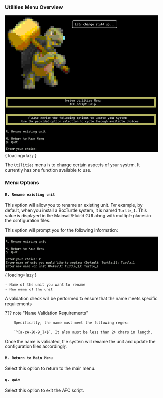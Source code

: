### Utilities Menu Overview

![Utilities Menu](../assets/images/utilities_menu.png){ loading=lazy }

The `Utilities` menu is to change certain aspects of your system. It currently has one function available to use.

### Menu Options

#### `R. Rename existing unit`

This option will allow you to rename an existing unit. For example, by default, when you install a BoxTurtle system,
it is named `Turtle_1`. This value is displayed in the Mainsail/Fluidd GUI along with multiple places in the 
configuration files.

This option will prompt you for the following information:

![Rename-detail](../assets/images/rename-detail.png){ loading=lazy }

    - Name of the unit you want to rename
    - New name of the unit

A validation check will be performed to ensure that the name meets specific requirements

??? note "Name Validation Requirements"

        Specifically, the name must meet the following regex:
        
        `^[a-zA-Z0-9_]+$`. It also must be less than 24 chars in length.

Once the name is validated, the system will rename the unit and update the configuration files accordingly. 

#### `M. Return to Main Menu`

Select this option to return to the main menu.

#### `Q. Quit`

Select this option to exit the AFC script.